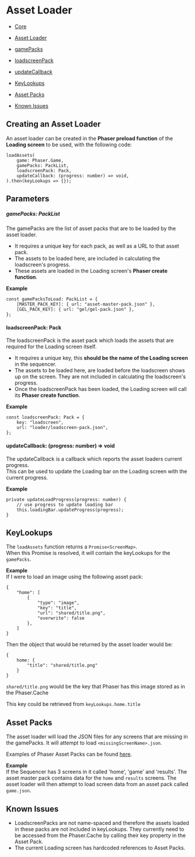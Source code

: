 # Asset Loader

* [Core][1]
* [Asset Loader](#creating-an-asset-loader)


* [gamePacks](#gamepacks-packlist)
* [loadscreenPack](#loadscreenpack-pack)
* [updateCallback](#updatecallback-progress-number--void)


* [KeyLookups](#keylookups)
* [Asset Packs](#asset-packs)
* [Known Issues](#known-issues)

## Creating an Asset Loader

An asset loader can be created in the **Phaser preload function** of the **Loading screen** to be used, with the following code:

```
loadAssets(
    game: Phaser.Game,
    gamePacks: PackList,
    loadscreenPack: Pack,
    updateCallback: (progress: number) => void,
).then(keyLookups => {});
```

## Parameters

##### gamePacks: PackList

The gamePacks are the list of asset packs that are to be loaded by the asset loader.

* It requires a unique key for each pack, as well as a URL to that asset pack.
* The assets to be loaded here, are included in calculating the loadscreen's progress.
* These assets are loaded in the Loading screen's **Phaser create function**.

**Example**

```
const gamePacksToLoad: PackList = {
    [MASTER_PACK_KEY]: { url: "asset-master-pack.json" },
    [GEL_PACK_KEY]: { url: "gel/gel-pack.json" },
};
```

#### loadscreenPack: Pack

The loadscreenPack is the asset pack which loads the assets that are required for the Loading screen itself.

* It requires a unique key, this **should be the name of the Loading screen** in the sequencer.
* The assets to be loaded here, are loaded before the loadscreen shows up on the screen. They are not included in calculating the loadscreen's progress.
* Once the loadscreenPack has been loaded, the Loading screen will call its **Phaser create function**.

**Example**

```
const loadscreenPack: Pack = {
    key: "loadscreen",
    url: "loader/loadscreen-pack.json",
};
```

#### updateCallback: (progress: number) => void

The updateCallback is a callback which reports the asset loaders current progress.  
This can be used to update the Loading bar on the Loading screen with the current progress.

**Example**

```
private updateLoadProgress(progress: number) {
    // use progress to update loading bar
    this.loadingBar.updateProgress(progress);
}
```

## KeyLookups

The `loadAssets` function returns a `Promise<ScreenMap>`.  
When this Promise is resolved, it will contain the keyLookups for the `gamePacks`.

**Example**  
If I were to load an image using the following asset pack:

```
{
    "home": [
        {
            "type": "image",
            "key": "title",
            "url": "shared/title.png",
            "overwrite": false
        },
    ]
}
```

Then the object that would be returned by the asset loader would be:

```
{
    home: {
        "title": "shared/title.png"
    }
}
```

`shared/title.png` would be the key that Phaser has this image stored as in the Phaser.Cache

This key could be retrieved from `keyLookups.home.title`

## Asset Packs

The asset loader will load the JSON files for any screens that are missing in the gamePacks. It will attempt to load `<missingScreenName>.json`.

Examples of Phaser Asset Packs can be found [here](https://github.com/photonstorm/phaser-examples/blob/master/examples/assets/asset-pack2.json).

**Example**  
If the Sequencer has 3 screens in it called 'home', 'game' and 'results'. The asset master pack contains data for the `home` and `results` screens. The asset loader will then attempt to load screen data from an asset pack called `game.json`.

## Known Issues

* LoadscreenPacks are not name-spaced and therefore the assets loaded in these packs are not included in keyLookups. They currently need to be accessed from the Phaser.Cache by calling their key property in the Asset Pack.
* The current Loading screen has hardcoded references to Asset Packs.

[1]: core.md
